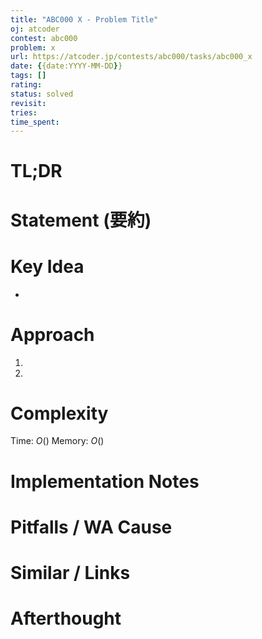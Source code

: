 ```yaml
---
title: "ABC000 X - Problem Title"
oj: atcoder
contest: abc000
problem: x
url: https://atcoder.jp/contests/abc000/tasks/abc000_x
date: {{date:YYYY-MM-DD}}
tags: []
rating: 
status: solved
revisit: 
tries: 
time_spent: 
---
```


# TL;DR

# Statement (要約)


# Key Idea
* 

# Approach
1. 
2. 

# Complexity
Time: $O()$
Memory: $O()$

# Implementation Notes

# Pitfalls / WA Cause

# Similar / Links

# Afterthought
